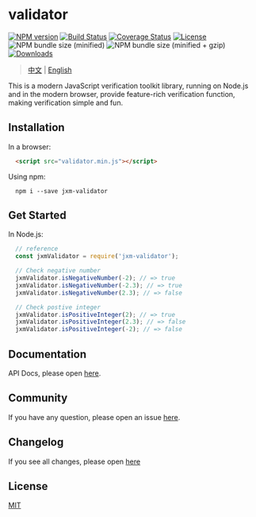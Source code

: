
validator
===========================

[![NPM version](http://img.shields.io/npm/v/jxm-validator.svg)](https://npmjs.org/package/jxm-validator)
[![Build Status](https://travis-ci.org/sTdobTs/validator.svg?branch=master)](https://travis-ci.org/sTdobTs/validator)
[![Coverage Status](https://coveralls.io/repos/github/sTdobTs/validator/badge.svg?branch=master)](https://coveralls.io/github/sTdobTs/validator?branch=master)
[![License](https://img.shields.io/npm/l/jxm-validator.svg?maxAge=2592000)](https://github.com/sTdobTs/validator/blob/master/LICENSE)
![NPM bundle size (minified)](https://img.shields.io/bundlephobia/min/jxm-validator.svg)
![NPM bundle size (minified + gzip)](https://img.shields.io/bundlephobia/minzip/jxm-validator.svg)
[![Downloads](http://img.shields.io/npm/dm/jxm-validator.svg)](https://npmjs.org/package/jxm-validator)

> [中文](https://github.com/sTdobTs/validator/blob/master/README.zh-CN.md) | [English](https://github.com/sTdobTs/validator)

This is a modern JavaScript verification toolkit library, running on Node.js and in the modern browser, provide feature-rich verification function, making verification simple and fun.

## Installation

In a browser:

```html
  <script src="validator.min.js"></script>
```

Using npm:

```shell
  npm i --save jxm-validator
```

## Get Started

In Node.js:

```javascript
  // reference
  const jxmValidator = require('jxm-validator');

  // Check negative number
  jxmValidator.isNegativeNumber(-2); // => true
  jxmValidator.isNegativeNumber(-2.3); // => true
  jxmValidator.isNegativeNumber(2.3); // => false

  // Check postive integer
  jxmValidator.isPositiveInteger(2); // => true
  jxmValidator.isPositiveInteger(2.3); // => false
  jxmValidator.isPositiveInteger(-2); // => false
```

## Documentation

API Docs, please open [here](https://github.com/sTdobTs/validator/blob/master/docs/en-US/APIs.md).

## Community

If you have any question, please open an issue [here](https://github.com/sTdobTs/validator/issues).

## Changelog

If you see all changes, please open [here](https://github.com/sTdobTs/validator/wiki/Changelog)

## License

[MIT](LICENSE)
